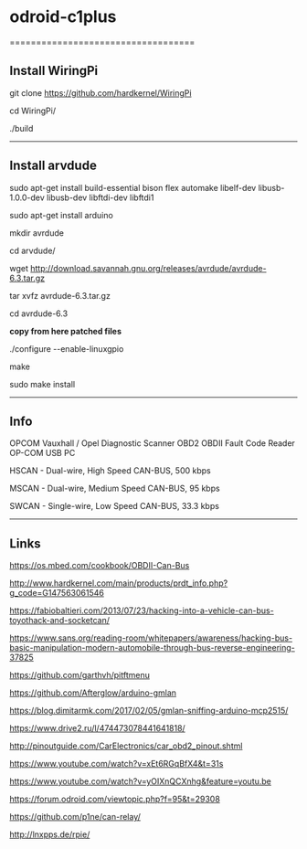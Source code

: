 # odroid-c1plus
===================================

Install WiringPi
------------------
git clone https://github.com/hardkernel/WiringPi

cd WiringPi/

./build

***
Install arvdude
---------------------

sudo apt-get install build-essential bison flex automake libelf-dev libusb-1.0.0-dev libusb-dev libftdi-dev libftdi1

sudo apt-get install arduino

mkdir avrdude

cd arvdude/

wget http://download.savannah.gnu.org/releases/avrdude/avrdude-6.3.tar.gz

tar xvfz avrdude-6.3.tar.gz 

cd avrdude-6.3

**copy from here patched files**

./configure --enable-linuxgpio

make

sudo make install


***
Info
---------------------

OPCOM Vauxhall / Opel Diagnostic Scanner OBD2 OBDII Fault Code Reader OP-COM USB PC

HSCAN - Dual-wire, High Speed CAN-BUS, 500 kbps

MSCAN - Dual-wire, Medium Speed CAN-BUS, 95 kbps

SWCAN - Single-wire, Low Speed CAN-BUS, 33.3 kbps

***
Links
---------------------------------------
https://os.mbed.com/cookbook/OBDII-Can-Bus

http://www.hardkernel.com/main/products/prdt_info.php?g_code=G147563061546

https://fabiobaltieri.com/2013/07/23/hacking-into-a-vehicle-can-bus-toyothack-and-socketcan/

https://www.sans.org/reading-room/whitepapers/awareness/hacking-bus-basic-manipulation-modern-automobile-through-bus-reverse-engineering-37825

https://github.com/garthvh/pitftmenu

https://github.com/Afterglow/arduino-gmlan

https://blog.dimitarmk.com/2017/02/05/gmlan-sniffing-arduino-mcp2515/

https://www.drive2.ru/l/474473078441641818/

http://pinoutguide.com/CarElectronics/car_obd2_pinout.shtml

https://www.youtube.com/watch?v=xEt6RGqBfX4&t=31s

https://www.youtube.com/watch?v=yOIXnQCXnhg&feature=youtu.be

https://forum.odroid.com/viewtopic.php?f=95&t=29308

https://github.com/p1ne/can-relay/

http://lnxpps.de/rpie/


